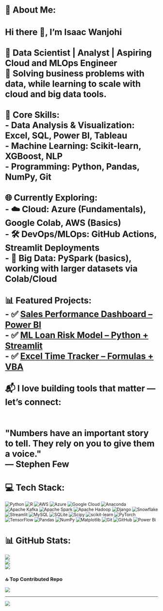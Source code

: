 # 💫 About Me:
# Hi there 👋, I’m Isaac Wanjohi <br><br>📍 Data Scientist | Analyst | Aspiring Cloud and MLOps Engineer  <br>🎯 Solving business problems with data, while learning to scale with cloud and big data tools.<br><br>💼 Core Skills:<br>- **Data Analysis & Visualization**: Excel, SQL, Power BI, Tableau<br>- **Machine Learning**: Scikit-learn, XGBoost, NLP<br>- **Programming**: Python, Pandas, NumPy, Git<br><br>🌐 Currently Exploring:<br>- ☁️ **Cloud**: Azure (Fundamentals), Google Colab, AWS (Basics)<br>- 🛠️ **DevOps/MLOps**: GitHub Actions, Streamlit Deployments<br>- 🧠 **Big Data**: PySpark (basics), working with larger datasets via Colab/Cloud<br><br>📊 Featured Projects:<br>- ✅ [Sales Performance Dashboard – Power BI](link)<br>- ✅ [ML Loan Risk Model – Python + Streamlit](link)<br>- ✅ [Excel Time Tracker – Formulas + VBA](link)<br><br>📬 I love building tools that matter — let’s connect:  <br><br><br>"Numbers have an important story to tell. They rely on you to give them a voice."<br>— Stephen Few


# 💻 Tech Stack:
![Python](https://img.shields.io/badge/python-3670A0?style=for-the-badge&logo=python&logoColor=ffdd54) ![R](https://img.shields.io/badge/r-%23276DC3.svg?style=for-the-badge&logo=r&logoColor=white) ![AWS](https://img.shields.io/badge/AWS-%23FF9900.svg?style=for-the-badge&logo=amazon-aws&logoColor=white) ![Azure](https://img.shields.io/badge/azure-%230072C6.svg?style=for-the-badge&logo=microsoftazure&logoColor=white) ![Google Cloud](https://img.shields.io/badge/GoogleCloud-%234285F4.svg?style=for-the-badge&logo=google-cloud&logoColor=white) ![Anaconda](https://img.shields.io/badge/Anaconda-%2344A833.svg?style=for-the-badge&logo=anaconda&logoColor=white) ![Apache Kafka](https://img.shields.io/badge/Apache%20Kafka-000?style=for-the-badge&logo=apachekafka) ![Apache Spark](https://img.shields.io/badge/Apache%20Spark-FDEE21?style=for-the-badge&logo=apachespark&logoColor=black) ![Apache Hadoop](https://img.shields.io/badge/Apache%20Hadoop-66CCFF?style=for-the-badge&logo=apachehadoop&logoColor=black) ![Django](https://img.shields.io/badge/django-%23092E20.svg?style=for-the-badge&logo=django&logoColor=white) ![Snowflake](https://img.shields.io/badge/snowflake-%2329B5E8.svg?style=for-the-badge&logo=snowflake&logoColor=white) ![Streamlit](https://img.shields.io/badge/Streamlit-%23FE4B4B.svg?style=for-the-badge&logo=streamlit&logoColor=white) ![MySQL](https://img.shields.io/badge/mysql-4479A1.svg?style=for-the-badge&logo=mysql&logoColor=white) ![SQLite](https://img.shields.io/badge/sqlite-%2307405e.svg?style=for-the-badge&logo=sqlite&logoColor=white) ![Scipy](https://img.shields.io/badge/SciPy-%230C55A5.svg?style=for-the-badge&logo=scipy&logoColor=%white) ![scikit-learn](https://img.shields.io/badge/scikit--learn-%23F7931E.svg?style=for-the-badge&logo=scikit-learn&logoColor=white) ![PyTorch](https://img.shields.io/badge/PyTorch-%23EE4C2C.svg?style=for-the-badge&logo=PyTorch&logoColor=white) ![TensorFlow](https://img.shields.io/badge/TensorFlow-%23FF6F00.svg?style=for-the-badge&logo=TensorFlow&logoColor=white) ![Pandas](https://img.shields.io/badge/pandas-%23150458.svg?style=for-the-badge&logo=pandas&logoColor=white) ![NumPy](https://img.shields.io/badge/numpy-%23013243.svg?style=for-the-badge&logo=numpy&logoColor=white) ![Matplotlib](https://img.shields.io/badge/Matplotlib-%23ffffff.svg?style=for-the-badge&logo=Matplotlib&logoColor=black) ![Git](https://img.shields.io/badge/git-%23F05033.svg?style=for-the-badge&logo=git&logoColor=white) ![GitHub](https://img.shields.io/badge/github-%23121011.svg?style=for-the-badge&logo=github&logoColor=white) ![Power Bi](https://img.shields.io/badge/power_bi-F2C811?style=for-the-badge&logo=powerbi&logoColor=black)
# 📊 GitHub Stats:
![](https://github-readme-stats.vercel.app/api?username=Isaac-wanjohi&theme=dark&hide_border=false&include_all_commits=false&count_private=false)<br/>
![](https://nirzak-streak-stats.vercel.app/?user=Isaac-wanjohi&theme=dark&hide_border=false)<br/>
![](https://github-readme-stats.vercel.app/api/top-langs/?username=Isaac-wanjohi&theme=dark&hide_border=false&include_all_commits=false&count_private=false&layout=compact)

### 🔝 Top Contributed Repo
![](https://github-contributor-stats.vercel.app/api?username=Isaac-wanjohi&limit=5&theme=dark&combine_all_yearly_contributions=true)

---
[![](https://visitcount.itsvg.in/api?id=Isaac-wanjohi&icon=0&color=0)](https://visitcount.itsvg.in)

